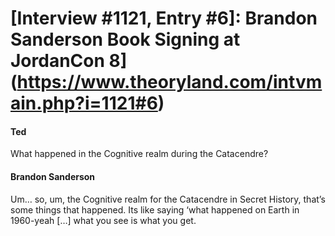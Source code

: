 # [Interview #1121, Entry #6]: Brandon Sanderson Book Signing at JordanCon 8](https://www.theoryland.com/intvmain.php?i=1121#6)

#### Ted

What happened in the Cognitive realm during the Catacendre?

#### Brandon Sanderson

Um… so, um, the Cognitive realm for the Catacendre in Secret History, that’s some things that happened. Its like saying ‘what happened on Earth in 1960-yeah […] what you see is what you get.

